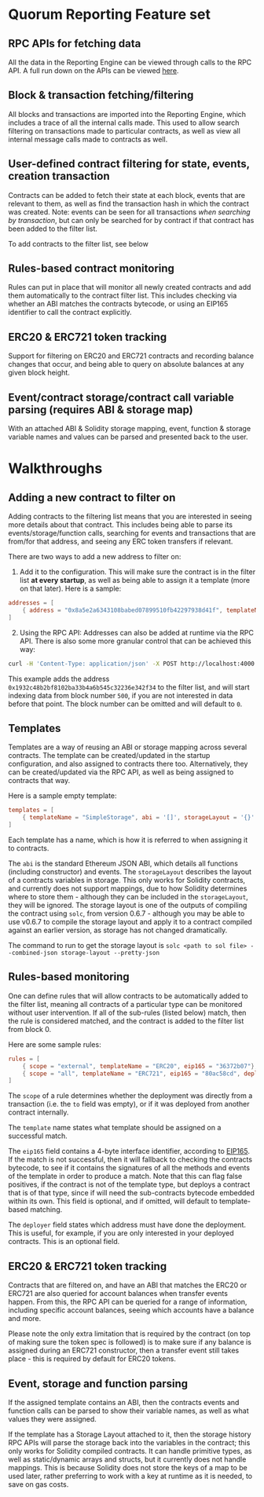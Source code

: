 # Quorum Reporting Feature set

## RPC APIs for fetching data

All the data in the Reporting Engine can be viewed through calls to the RPC API.
A full run down on the APIs can be viewed [here](core/rpc/README.md).

## Block & transaction fetching/filtering

All blocks and transactions are imported into the Reporting Engine, which includes a trace of all the internal calls
made.
This used to allow search filtering on transactions made to particular contracts, as well as view all internal message 
calls made to contracts as well.

## User-defined contract filtering for state, events, creation transaction

Contracts can be added to fetch their state at each block, events that are relevant to them, as well as find
the transaction hash in which the contract was created.
Note: events can be seen for all transactions *when searching by transaction*, but can only be searched for by contract 
if that contract has been added to the filter list.

To add contracts to the filter list, see below

## Rules-based contract monitoring

Rules can put in place that will monitor all newly created contracts and add them automatically to the contract filter 
list. This includes checking via whether an ABI matches the contracts bytecode, or using an EIP165 identifier to call 
the contract explicitly.

## ERC20 & ERC721 token tracking

Support for filtering on ERC20 and ERC721 contracts and recording balance changes that occur, and being able to query
on absolute balances at any given block height.

## Event/contract storage/contract call variable parsing (requires ABI & storage map)

With an attached ABI & Solidity storage mapping, event, function & storage variable names and values can be parsed 
and presented back to the user.

# Walkthroughs

## Adding a new contract to filter on

Adding contracts to the filtering list means that you are interested in seeing more details about that contract.
This includes being able to parse its events/storage/function calls, searching for events and transactions that are
from/for that address, and seeing any ERC token transfers if relevant.

There are two ways to add a new address to filter on:

1. Add it to the configuration. This will make sure the contract is in the filter list **at every startup**, as well as
being able to assign it a template (more on that later).
Here is a sample: 
```toml
addresses = [
    { address = "0x8a5e2a6343108babed07899510fb42297938d41f", templateName = "SimpleStorage" }
]
```

2. Using the RPC API:
Addresses can also be added at runtime via the RPC API. There is also some more granular control that can be achieved
this way:
```bash
curl -H 'Content-Type: application/json' -X POST http://localhost:4000 --data '{"jsonrpc":"2.0", "method":"reporting.AddAddress", "params":[{"address": "0x1932c48b2bf8102ba33b4a6b545c32236e342f34", "blockNumber": 500}], "id":67}'
```

This example adds the address `0x1932c48b2bf8102ba33b4a6b545c32236e342f34` to the filter list, and will start indexing 
data from block number `500`, if you are not interested in data before that point. The block number can be omitted and
will default to `0`.

## Templates

Templates are a way of reusing an ABI or storage mapping across several contracts. The template can be created/updated 
in the startup configuration, and also assigned to contracts there too. Alternatively, they can be created/updated via 
the RPC API, as well as being assigned to contracts that way.

Here is a sample empty template:
```toml
templates = [
    { templateName = "SimpleStorage", abi = '[]', storageLayout = '{}' }
]
```

Each template has a name, which is how it is referred to when assigning it to contracts.

The `abi` is the standard Ethereum JSON ABI, which details all functions (including constructor) and events.
The `storageLayout` describes the layout of a contracts variables in storage. This only works for Solidity contracts,
and currently does not support mappings, due to how Solidity determines where to store them - although they can be 
included in the `storageLayout`, they will be ignored.
The storage layout is one of the outputs of compiling the contract using `solc`, from version 0.6.7 - although you may
be able to use v0.6.7 to compile the storage layout and apply it to a contract compiled against an earlier version, as 
storage has not changed dramatically.

The command to run to get the storage layout is `solc <path to sol file> --combined-json storage-layout --pretty-json`


## Rules-based monitoring

One can define rules that will allow contracts to be automatically added to the filter list, meaning all contracts of a 
particular type can be monitored without user intervention. If all of the sub-rules (listed below) match, then the rule 
is considered matched, and the contract is added to the filter list from block 0.

Here are some sample rules:
```toml
rules = [
    { scope = "external", templateName = "ERC20", eip165 = "36372b07"},
    { scope = "all", templateName = "ERC721", eip165 = "80ac58cd", deployer = "0x8a5e2a6343108babed07899510fb42297938d41f"}
]
```

The `scope` of a rule determines whether the deployment was directly from a transaction (i.e. the `to` field was empty),
or if it was deployed from another contract internally.

The `template` name states what template should be assigned on a successful match.

The `eip165` field contains a 4-byte interface identifier, according to 
[EIP165](https://eips.ethereum.org/EIPS/eip-165). 
If the match is not successful, then it will fallback to checking the
contracts bytecode, to see if it contains the signatures of all the methods and events of the template in order to 
produce a match. Note that this can flag false positives, if the contract is not of the template type, but deploys a 
contract that is of that type, since if will need the sub-contracts bytecode embedded within its own.
This field is optional, and if omitted, will default to template-based matching.

The `deployer` field states which address must have done the deployment. This is useful, for example, if you are only 
interested in your deployed contracts. This is an optional field.

## ERC20 & ERC721 token tracking

Contracts that are filtered on, and have an ABI that matches the ERC20 or ERC721 are also queried for account balances 
when transfer events happen. From this, the RPC API can be queried for a range of information, including specific 
account balances, seeing which accounts have a balance and more.

Please note the only extra limitation that is required by the contract (on top of making sure the token spec is 
followed) is to make sure if any balance is assigned during an ERC721 constructor, then a transfer event still 
takes place - this is required by default for ERC20 tokens.

## Event, storage and function parsing

If the assigned template contains an ABI, then the contracts events and function calls can be parsed to show their 
variable names, as well as what values they were assigned.

If the template has a Storage Layout attached to it, then the storage history RPC APIs will parse the storage back into 
the variables in the contract; this only works for Solidity compiled contracts. It can handle primitive types, as well 
as static/dynamic arrays and structs, but it currently does not handle mappings. This is because Solidity does not store 
the keys of a map to be used later, rather preferring to work with a key at runtime as it is needed, to save on gas 
costs.
